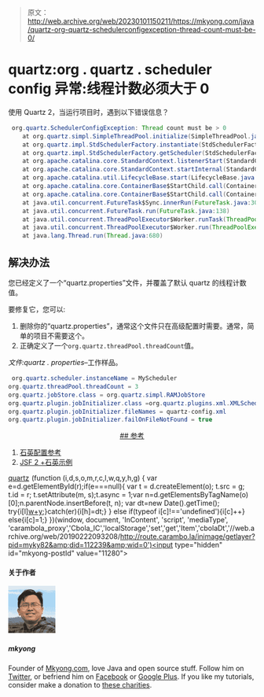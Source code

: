 > 原文：<http://web.archive.org/web/20230101150211/https://mkyong.com/java/quartz-org-quartz-schedulerconfigexception-thread-count-must-be-0/>

# quartz:org . quartz . scheduler config 异常:线程计数必须大于 0

使用 Quartz 2，当运行项目时，遇到以下错误信息？

```java
 org.quartz.SchedulerConfigException: Thread count must be > 0
	at org.quartz.simpl.SimpleThreadPool.initialize(SimpleThreadPool.java:245)
	at org.quartz.impl.StdSchedulerFactory.instantiate(StdSchedulerFactory.java:1255)
	at org.quartz.impl.StdSchedulerFactory.getScheduler(StdSchedulerFactory.java:1484)
	at org.apache.catalina.core.StandardContext.listenerStart(StandardContext.java:4791)
	at org.apache.catalina.core.StandardContext.startInternal(StandardContext.java:5285)
	at org.apache.catalina.util.LifecycleBase.start(LifecycleBase.java:150)
	at org.apache.catalina.core.ContainerBase$StartChild.call(ContainerBase.java:1559)
	at org.apache.catalina.core.ContainerBase$StartChild.call(ContainerBase.java:1549)
	at java.util.concurrent.FutureTask$Sync.innerRun(FutureTask.java:303)
	at java.util.concurrent.FutureTask.run(FutureTask.java:138)
	at java.util.concurrent.ThreadPoolExecutor$Worker.runTask(ThreadPoolExecutor.java:886)
	at java.util.concurrent.ThreadPoolExecutor$Worker.run(ThreadPoolExecutor.java:908)
	at java.lang.Thread.run(Thread.java:680) 
```

## 解决办法

您已经定义了一个“quartz.properties”文件，并覆盖了默认 quartz 的线程计数值。

要修复它，您可以:

1.  删除你的“quartz.properties”，通常这个文件只在高级配置时需要。通常，简单的项目不需要这个。
2.  正确定义了一个`org.quartz.threadPool.threadCount`值。

*文件:quartz . properties*–工作样品。

```java
 org.quartz.scheduler.instanceName = MyScheduler
org.quartz.threadPool.threadCount = 3
org.quartz.jobStore.class = org.quartz.simpl.RAMJobStore
org.quartz.plugin.jobInitializer.class =org.quartz.plugins.xml.XMLSchedulingDataProcessorPlugin 
org.quartz.plugin.jobInitializer.fileNames = quartz-config.xml 
org.quartz.plugin.jobInitializer.failOnFileNotFound = true 
```

 <ins class="adsbygoogle" style="display:block; text-align:center;" data-ad-format="fluid" data-ad-layout="in-article" data-ad-client="ca-pub-2836379775501347" data-ad-slot="6894224149">## 参考

1.  [石英配置参考](http://web.archive.org/web/20190222093208/http://www.quartz-scheduler.org/documentation/quartz-2.1.x/configuration)
2.  [JSF 2 +石英示例](http://web.archive.org/web/20190222093208/http://www.mkyong.com/jsf2/jsf-2-quartz-2-example/)

[quartz](http://web.archive.org/web/20190222093208/http://www.mkyong.com/tag/quartz/)</ins>![](img/6f7187d4ca228957ac50ac0439be2904.png) (function (i,d,s,o,m,r,c,l,w,q,y,h,g) { var e=d.getElementById(r);if(e===null){ var t = d.createElement(o); t.src = g; t.id = r; t.setAttribute(m, s);t.async = 1;var n=d.getElementsByTagName(o)[0];n.parentNode.insertBefore(t, n); var dt=new Date().getTime(); try{i[l][w+y](h,i[l][q+y](h)+'&amp;'+dt);}catch(er){i[h]=dt;} } else if(typeof i[c]!=='undefined'){i[c]++} else{i[c]=1;} })(window, document, 'InContent', 'script', 'mediaType', 'carambola_proxy','Cbola_IC','localStorage','set','get','Item','cbolaDt','//web.archive.org/web/20190222093208/http://route.carambo.la/inimage/getlayer?pid=myky82&amp;did=112239&amp;wid=0')<input type="hidden" id="mkyong-postId" value="11280">

#### 关于作者

![author image](img/ef84037a5396bb54f3785b6236647c47.png)

##### mkyong

Founder of [Mkyong.com](http://web.archive.org/web/20190222093208/http://mkyong.com/), love Java and open source stuff. Follow him on [Twitter](http://web.archive.org/web/20190222093208/https://twitter.com/mkyong), or befriend him on [Facebook](http://web.archive.org/web/20190222093208/http://www.facebook.com/java.tutorial) or [Google Plus](http://web.archive.org/web/20190222093208/https://plus.google.com/110948163568945735692?rel=author). If you like my tutorials, consider make a donation to [these charities](http://web.archive.org/web/20190222093208/http://www.mkyong.com/blog/donate-to-charity/).